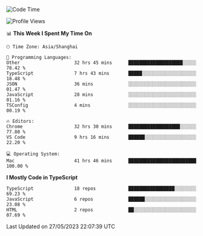 <!--START_SECTION:waka-->
![Code Time](http://img.shields.io/badge/Code%20Time-4%2C559%20hrs%2044%20mins-blue)

![Profile Views](http://img.shields.io/badge/Profile%20Views-5-blue)

📊 **This Week I Spent My Time On** 

```text
🕑︎ Time Zone: Asia/Shanghai

💬 Programming Languages: 
Other                    32 hrs 45 mins      ████████████████████░░░░░   78.42 % 
TypeScript               7 hrs 43 mins       █████░░░░░░░░░░░░░░░░░░░░   18.48 % 
JSON                     36 mins             ░░░░░░░░░░░░░░░░░░░░░░░░░   01.47 % 
JavaScript               28 mins             ░░░░░░░░░░░░░░░░░░░░░░░░░   01.16 % 
TSConfig                 4 mins              ░░░░░░░░░░░░░░░░░░░░░░░░░   00.19 % 

🔥 Editors: 
Chrome                   32 hrs 30 mins      ███████████████████░░░░░░   77.80 % 
VS Code                  9 hrs 16 mins       ██████░░░░░░░░░░░░░░░░░░░   22.20 % 

💻 Operating System: 
Mac                      41 hrs 46 mins      █████████████████████████   100.00 % 
```

**I Mostly Code in TypeScript** 

```text
TypeScript               18 repos            █████████████████░░░░░░░░   69.23 % 
JavaScript               6 repos             ██████░░░░░░░░░░░░░░░░░░░   23.08 % 
HTML                     2 repos             ██░░░░░░░░░░░░░░░░░░░░░░░   07.69 % 
```




 Last Updated on 27/05/2023 22:07:39 UTC
<!--END_SECTION:waka-->
